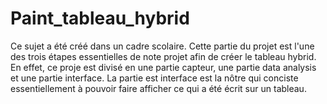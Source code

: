 # Paint_tableau_hybrid

Ce sujet a été créé dans un cadre scolaire. 
Cette partie du projet est l'une des trois étapes essentielles de note projet afin de créer le tableau hybrid. En effet, ce proje est divisé en une partie capteur, une partie data analysis et une partie interface. 
La partie est interface est la nôtre qui conciste essentiellement à pouvoir faire afficher ce qui a été écrit sur un tableau.
